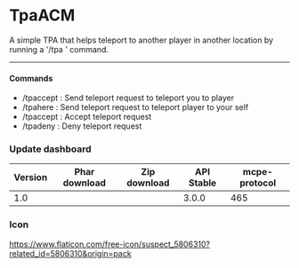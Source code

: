 # TpaACM
A simple TPA that helps teleport to another player in another location by running a '/tpa <name>' command.
****
#### Commands
 * /tpaccept : Send teleport request to teleport you to player 
 * /tpahere : Send teleport request to teleport player to your self
 * /tpaccept : Accept teleport request
 * /tpadeny : Deny teleport request
  
 ### Update dashboard
| Version | Phar download | Zip download |API Stable | mcpe-protocol | 
|-------|-----------|----------|------|-------|
| 1.0 |    |    | 3.0.0 | 465 |
  
### Icon
https://www.flaticon.com/free-icon/suspect_5806310?related_id=5806310&origin=pack
